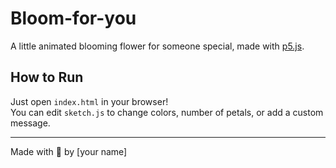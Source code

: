 # Bloom-for-you

A little animated blooming flower for someone special, made with [p5.js](https://p5js.org/).

## How to Run

Just open `index.html` in your browser!  
You can edit `sketch.js` to change colors, number of petals, or add a custom message.

---

Made with 💖 by [your name]
